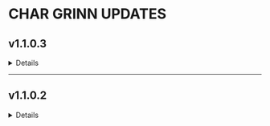 # CHAR GRINN UPDATES
## v1.1.0.3
<details>  

### PATCH RESOLUTIONS
  <details>

__Misplaced Fireplace__  
*Removed misplaced firewplace in Riverwood Trader*  

__Male Hair & Beards__  
*Rebuilt Bodyslide to apply proper hair & beard options for male NPCs*  

__Large Gemstones in Inventory__  
*Patches & fixes didn't work for all gems, removed ENB light mods until fix is built & applied*  

  </details>

### REMOVALS / CHANGES

#### ALL PROFILES
  <details>

--- 
##### ADDITIONS  
---  
**+SoS Uncloaked**  

--- 
##### REMOVALS  
---  
**-Dragonbone Ebonsteel Armor SE (mod no longer listed)**  
**-DragonLord Armor**  
**-Valkrie Armor**  
**-LOD Unloading Bug Fix**  
**-LOD Unloading Bug Fix - Settings Loader**  
**-ENB Particle Lights for Gemstones**  
**-ENB Particle Lights for ENB SE - Paragon Gems**  
**-ENB Light Inventory Fix (ELIF)**  
**-ENBLights Plus ELIF Compatibility**  
**-Giant gem on the menu fix**  

---  
##### UPDATES  
---  
**>Updated Unofficial Skyrim Special Edition Patch v4.2.9alpha**  
**>Updated Unofficial Skyrim Creation Club Content Patch v7.7**  
**>Updated Dynamic Activation Key v1.02**  
**>Updated Conditional Expressions v1.27**  
**>Updated Conditional Expressions for NPCs v1.28**  
**>Updated Navigator - Navmesh Fixes v1.5.2**    
**>Updated Caliente's Beautiful Bodies Enhancer CBBE v.2.0.1**  
**>Updated DynDOLOD 3.00 Alpha-148**  
**>Updated DynDOLOD Resource SE 3.00 vAlpha-45**  
**>Updated Char Grinn BodySlide Output**  
**>Updated Char Grinn DynDOLOD Output**  
**>Updated Char Grinn Main Menu Profile Wallpapers**  

  </details>

#### MCO PROFILES  
  <details>

---  
##### REMOVALS
---   
**-Animations - Elden Rim Moveset (SCAR)**  
**-Animations - Elden Rim Moveset (SCAR)**  
**-Animations - Underwater Combat**  
 

  </details>

#### OSTIM PROFILES
  <details>

--- 
##### ADDITIONS  
---  
**+OStim Standalone - Advanced Adult Animation Framework**  
**+OSmp - Automatic SMP physics toggle for OStim**  
**+Amormous Adventures for OStim**  
**+Amormous Adventures for OStim Standalone - Open Animations Patch and Fixes**  
**+oWintersun NG**  
**+NL_MCM - A Modular MCM Framework** 
**+OAhegao**  
**+HALOS Human HDT Tongue**  
**+HALOS HDT Tongues for OStim Standalone**  
**+OCum Ascended - Cum and Orgasm Mechanics for OStim**  
**+OStim NPCs - NPC Sex Lives Improved**  
**+OStim NPCs - NPC Sex Lives Improved - Settings Loader**  
**+Conjure Companion OStim NG**  
**+Morning Sex**  
**+OVamp -the other way to feed**  
**+Devour - Vampire Feeding Animations for OStim NG**  
**+Lovemaking Compendium for OStim Standalone**  
**+OStim Standalone Anal Animation Add On**  
**+Billyy Table Pack for OStim Standalone**  
**+Billyy Chair and Bench Pack for OStim Standalone**  
**+Night-blooming Violets for OStim Standalone**  
**+Delta of Venus - Sex Fantasies for OStim NG**  
**+Fencing In The Dark for OStim Standalone**  
**+Moon Lovemaking Compendium for OStim NG**  
**+Billyy Furniture Pack for OStim NG**  
**+OEquip**  
**+BakaFactory Ostim Port NG**  
**+OpenSex compatibility patch**  
**+Default.ini Patch - Anal Addon - Drago Foot Addon**  
**+Drago's Love Those Neighbours for OStim Standalone**  
**+Drago's Enchant Those Potions for OStim Standalone**  
**+Drago's Foot Animation Add On for OStim Standalone**  
**+OpenSex Anal Animations Add on**  
**+OpenSex Addon Hub**  
**+Randall's Fia Hug Pack OpenSex Add On**  
**+Open Animations Romance and Erotica**  
**+Feet Animation pack for OStim NG**  
**+Billyy Group animation pack for OStim NG - Extended Version**  
**+Nibbles Animation Pack for OStim**  
**+Billyy Lesbian Animation Pack for OStim**  
**+Billy Threesome animation pack for OStim NG**  
**+Billy Lesbian 3P animation pack for OStim NG**  

--- 
##### REMOVALS  
---  
**-ALL OSTIM NG mods & animations**  

  </details>
</details>

---  
## v1.1.0.2
<details>  

### PATCH RESOLUTIONS
  <details>

__CC Camping Supplies__  
*Square flames*

__Large Campfire__  
*Square smoke*

__Ancano__  
*Missing robes*

__Companion Hall Wall__  
*Wrong texture; removed*

__CG-TorchLevel-Patch__  
*Adjusted brightness, color, flicker, & radius*

__Dark Forests of Skyrim__  
*Disappearing trees, performance*

__CG-BaldNPCs-Patch__  
*Random bald NPCs*

__Smithing Progress Bar__  
*Overlapping progress bar*

__Elden Parry & Counter__  
*Unable to Bash*

__Myrwatch__  
*Floating, moving items*  

__Honeyside Thane of Riften__  
*Missing NobleShelf05 in multiple locations*  

__SOS Genital Slider__  
*Added functionality back to RaceMenu*  

__ENB Inventory Light Fix__  
*Large gemstones in inventory*
  </details>

### REMOVALS / CHANGES

#### ALL PROFILES
  <details>

##### ADDITIONS  
---  
**+All Dead Trees**  
**+Tamrielic Grass for ENB Compliex Grass** 
**+Universal Arrow Tracer**  
**+Myrwatch Statics**  
**+ZZJay's Wardrobe 3BA**  
**+[Christine] Dragon Berserkr**  
**+[Christine] Dragon Marauder**  
**+[Christine] Dragon Slaughter**  
**+[Christine] Gladiatorae Pack**  
**+[Christine] Venom Blade Maiden**  
**+[NINI] Cristal See-through**  
**+[NINI] Defied**  
**+[NINI] Karlstein**  
**+[NINI] Red Nose**  
**+The Wilds by HRT_WRX**  
*Custom track for Char Grinn*

--- 
##### REMOVALS  
---  
**-Realistic Grass Field**  
**-Dark Forests of Skyrim**  
**-Dark Forests of Skyrim: Solstheim Apocalypse**  
**-Elden Counter**  
**-Elden Parry**  
**-Precision Elden Parry Compatability toml**  
**-Stop on Slash: SSE**  
**-Steady Block: Block Animation Fix**  
**-Skyrim's Dead**  
**-Gallows of Skyrim**  
**-CBBE SMP**  
**-Autoscaler Disabler**  
**-Honeyside Thane of Riften**  
**-Vivid Landscapes Whiterun Parallax**  
**-Know Your Enemy: Traits and Resistances**

---  
##### UPDATES  
---  
**>Enabled XPMSE.esp**  
**>New Sunhelm Notifications Preset**  
**>Updated Gore v1.524**  
**>Updated Particle Patch for ENB v1.26**  
**>Updated Dynamic Key Activation v1.02**  
**>Updated Katana: Journey in the Shadows v2.0.1**  
**>Updated Immersive Equipment Displays v1.73 (IED)**  
**>Updated IED: NSFA64v2 Preset**  
*Built from scratch; hides accessories when nude / underwear*  
**>Updated Char Grinn Bodyslide Output**  
**>Updated Char Grinn DynDOLOD Output**  **Updated Char Grinn Grass Output**  
**>Updated Char Grinn Grass Cache Output**  
**>Updated Char Grinn Texgen Output**  
**>Updated Char Grinn xLOD Output**  
**>Updated ENB v0.494**  
**>Updated NO HOPE ENB**  
</details>

#### MCO PROFILES
<details>

--- 
##### REMOVALS  
---  
**-Timed Block - Hellblade**
</details>

#### OSTIM PROFILES
<details>

--- 
##### ADDITIONS  
---  
**+Bikini Mage Robes Replacer**  
**+[Christine] High Priestess Bikini**  
**+Resqueeze: TAWOBA Blades**    
**+Resqueeze: TAWOBA Dwarven**  
**+Resqueeze: TAWOBA Dragonbone**  
**+Resqueeze: TAWOBA Steel Armor Top 07**  
</details>  
</details>
